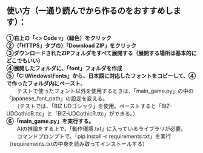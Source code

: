 ## 使い方（一通り読んでから作るのをおすすめします）：  
  
**➀右上の「<> Code ▿」（緑色）をクリック**  
**➁（「HTTPS」タブの）「Download ZIP」をクリック**  
**➂ダウンロードされたZIPフォルダをすべて展開する（展開する場所は基本的にどこでもいい）**  
**➃展開したフォルダに、「font」フォルダを作成**  
**➄「C:\Windows\Fonts」から、日本語に対応したフォントをコピーして、➃で作ったフォルダ内にペースト**。  
　　テストで使ったフォント以外を使用するときは、「main_game.py」の中の「japanese_font_path」の設定を変える。  
　　（テストでは、「BIZ UDゴシック」を使用。ペーストすると「BIZ-UDGothicB.ttc」と「BIZ-UDGothicR.ttc」ができる。）  
**➅「main_game.py」を実行する。**  
　　AIの推論をする上で、「動作環境.txt」に入っているライブラリが必要。  
　　コマンドプロンプトで、「pip install -r requirements.txt」を実行（requirements.txtの中身を読み取ってインストールする）  
